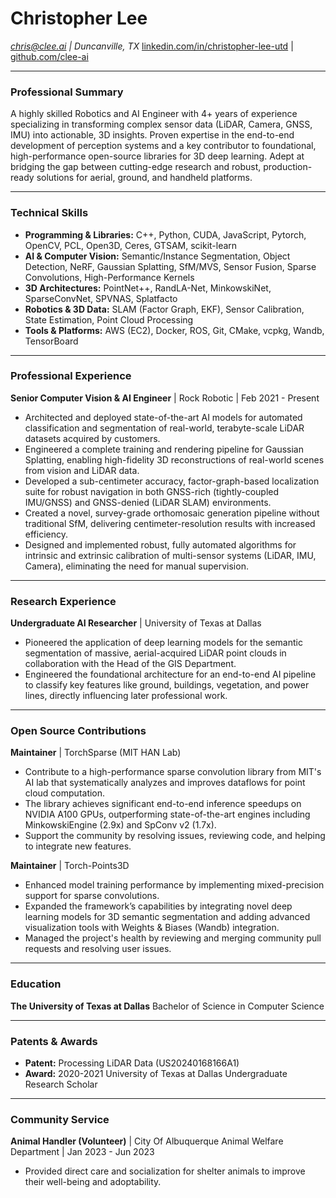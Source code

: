# Christopher Lee

*chris@clee.ai | Duncanville, TX*
[linkedin.com/in/christopher-lee-utd](https://www.linkedin.com/in/christopher-lee-utd) | [github.com/clee-ai](https://github.com/clee-ai)

---

### Professional Summary
A highly skilled Robotics and AI Engineer with 4+ years of experience specializing in transforming complex sensor data (LiDAR, Camera, GNSS, IMU) into actionable, 3D insights. Proven expertise in the end-to-end development of perception systems and a key contributor to foundational, high-performance open-source libraries for 3D deep learning. Adept at bridging the gap between cutting-edge research and robust, production-ready solutions for aerial, ground, and handheld platforms.

---

### Technical Skills
* **Programming & Libraries:** C++, Python, CUDA, JavaScript, Pytorch, OpenCV, PCL, Open3D, Ceres, GTSAM, scikit-learn
* **AI & Computer Vision:** Semantic/Instance Segmentation, Object Detection, NeRF, Gaussian Splatting, SfM/MVS, Sensor Fusion, Sparse Convolutions, High-Performance Kernels
* **3D Architectures:** PointNet++, RandLA-Net, MinkowskiNet, SparseConvNet, SPVNAS, Splatfacto
* **Robotics & 3D Data:** SLAM (Factor Graph, EKF), Sensor Calibration, State Estimation, Point Cloud Processing
* **Tools & Platforms:** AWS (EC2), Docker, ROS, Git, CMake, vcpkg, Wandb, TensorBoard

---

### Professional Experience

**Senior Computer Vision & AI Engineer** | Rock Robotic | Feb 2021 - Present
* Architected and deployed state-of-the-art AI models for automated classification and segmentation of real-world, terabyte-scale LiDAR datasets acquired by customers.
* Engineered a complete training and rendering pipeline for Gaussian Splatting, enabling high-fidelity 3D reconstructions of real-world scenes from vision and LiDAR data.
* Developed a sub-centimeter accuracy, factor-graph-based localization suite for robust navigation in both GNSS-rich (tightly-coupled IMU/GNSS) and GNSS-denied (LiDAR SLAM) environments.
* Created a novel, survey-grade orthomosaic generation pipeline without traditional SfM, delivering centimeter-resolution results with increased efficiency.
* Designed and implemented robust, fully automated algorithms for intrinsic and extrinsic calibration of multi-sensor systems (LiDAR, IMU, Camera), eliminating the need for manual supervision.

---

### Research Experience

**Undergraduate AI Researcher** | University of Texas at Dallas
* Pioneered the application of deep learning models for the semantic segmentation of massive, aerial-acquired LiDAR point clouds in collaboration with the Head of the GIS Department.
* Engineered the foundational architecture for an end-to-end AI pipeline to classify key features like ground, buildings, vegetation, and power lines, directly influencing later professional work.

---

### Open Source Contributions

**Maintainer** | TorchSparse (MIT HAN Lab)
* Contribute to a high-performance sparse convolution library from MIT's AI lab that systematically analyzes and improves dataflows for point cloud computation.
* The library achieves significant end-to-end inference speedups on NVIDIA A100 GPUs, outperforming state-of-the-art engines including MinkowskiEngine (2.9x) and SpConv v2 (1.7x).
* Support the community by resolving issues, reviewing code, and helping to integrate new features.

**Maintainer** | Torch-Points3D
* Enhanced model training performance by implementing mixed-precision support for sparse convolutions.
* Expanded the framework’s capabilities by integrating novel deep learning models for 3D semantic segmentation and adding advanced visualization tools with Weights & Biases (Wandb) integration.
* Managed the project's health by reviewing and merging community pull requests and resolving user issues.

---

### Education

**The University of Texas at Dallas**
Bachelor of Science in Computer Science

---

### Patents & Awards

* **Patent:** Processing LiDAR Data (US20240168166A1)
* **Award:** 2020-2021 University of Texas at Dallas Undergraduate Research Scholar

---

### Community Service

**Animal Handler (Volunteer)** | City Of Albuquerque Animal Welfare Department | Jan 2023 - Jun 2023
* Provided direct care and socialization for shelter animals to improve their well-being and adoptability.
